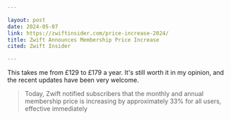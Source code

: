 ```yaml
---

layout: post
date: 2024-05-07
link: https://zwiftinsider.com/price-increase-2024/
title: Zwift Announces Membership Price Increase
cited: Zwift Insider

---
```


This takes me from £129 to £179 a year. It's still worth it in my opinion, and the recent updates have been very welcome.

> Today, Zwift notified subscribers that the monthly and annual membership price is increasing by approximately 33% for all users, effective immediately